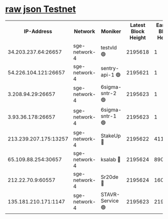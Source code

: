 
[raw json Testnet](https://rpc-check.sget.stavr.tech/sget/rpc-sget-result.json)
=


<table><tr><th>IP-Address</th><th>Network</th><th>Moniker</th><th>Latest Block Height</th><th>Earliest Block Height</th><th>Catching Up</th><th>Tx Index</th><th>Voting Power</th><th>Scan Time</th></tr><tr><td>34.203.237.64:26657</td><td>sge-network-4</td><td>testvld 🟢</td><td>2195618</td><td>1</td><td>False</td><td>on</td><td>0</td><td>2024-03-27T05:45:56.981949391UTC</td></tr><tr><td>54.226.104.121:26657</td><td>sge-network-4</td><td>sentry-api-1 🟢</td><td>2195621</td><td>1</td><td>False</td><td>on</td><td>0</td><td>2024-03-27T05:46:11.872306510UTC</td></tr><tr><td>3.208.94.29:26657</td><td>sge-network-4</td><td>6sigma-sntr-2 🟢</td><td>2195623</td><td>1</td><td>False</td><td>on</td><td>0</td><td>2024-03-27T05:46:21.149127297UTC</td></tr><tr><td>3.93.36.178:26657</td><td>sge-network-4</td><td>6sigma-sntr-1 🟢</td><td>2195623</td><td>1</td><td>False</td><td>on</td><td>0</td><td>2024-03-27T05:46:25.832319277UTC</td></tr><tr><td>213.239.207.175:13257</td><td>sge-network-4</td><td>StakeUp 🔴</td><td>2195622</td><td>411001</td><td>False</td><td>off</td><td>100</td><td>2024-03-27T05:46:20.236806707UTC</td></tr><tr><td>65.109.88.254:30657</td><td>sge-network-4</td><td>ksalab 🔴</td><td>2195624</td><td>890001</td><td>False</td><td>on</td><td>3497</td><td>2024-03-27T05:46:28.171584597UTC</td></tr><tr><td>212.22.70.9:60557</td><td>sge-network-4</td><td>Sr20de 🔴</td><td>2195624</td><td>1608978</td><td>False</td><td>on</td><td>133</td><td>2024-03-27T05:46:30.617860333UTC</td></tr><tr><td>135.181.210.171:1147</td><td>sge-network-4</td><td>STAVR-Service 🟢</td><td>2195623</td><td>2194001</td><td>False</td><td>on</td><td>0</td><td>2024-03-27T05:46:20.521834915UTC</td></tr></table>
